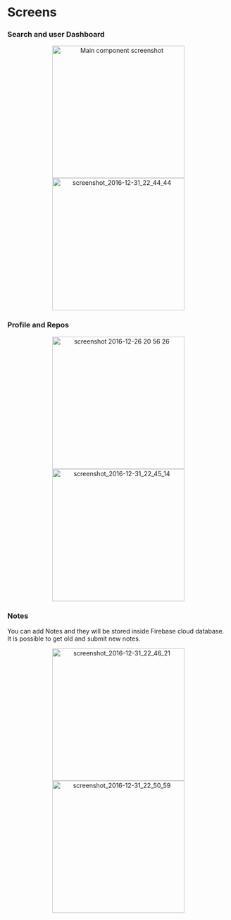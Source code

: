 # Screens
### Search and user Dashboard
<p align="center">
<img width="300" alt="Main component screenshot" src="https://cloud.githubusercontent.com/assets/9251327/21582037/a60f6b32-d049-11e6-883f-4589e1e4ec0a.png">
<img width="300" alt="screenshot_2016-12-31_22_44_44" src="https://cloud.githubusercontent.com/assets/9251327/21582051/da4c4a46-d049-11e6-82af-75ec0b7e824a.png">
</p>

### Profile and Repos
<p align="center">
<img width="300" alt="screenshot 2016-12-26 20 56 26" src="https://cloud.githubusercontent.com/assets/9251327/21582054/ea82a7e8-d049-11e6-8d3f-3c28b47be2b9.png">
<img width="300" alt="screenshot_2016-12-31_22_45_14" src="https://cloud.githubusercontent.com/assets/9251327/21582072/594ecf30-d04a-11e6-9fbc-136f8883b69f.png">
</p>

### Notes
You can add Notes and they will be stored inside Firebase cloud database. It is possible to get old and submit new notes.
<p align="center">
<img width="300" alt="screenshot_2016-12-31_22_46_21" src="https://cloud.githubusercontent.com/assets/9251327/21582073/600b10a4-d04a-11e6-9bd1-42f07ceadda1.png">
<img width="300" alt="screenshot_2016-12-31_22_50_59" src="https://cloud.githubusercontent.com/assets/9251327/21582074/64440eb4-d04a-11e6-927c-903354164419.png">
</p>
